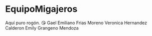 # EquipoMigajeros
Aquí puro rogón. 😘
Gael Emiliano Frias Moreno
Veronica Hernandez Calderon
Emily Grangeno Mendoza

